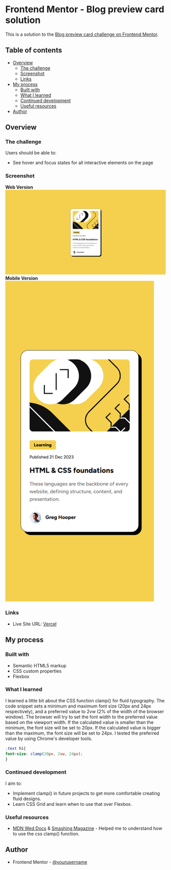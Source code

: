 # Frontend Mentor - Blog preview card solution

This is a solution to the [Blog preview card challenge on Frontend Mentor](https://www.frontendmentor.io/challenges/blog-preview-card-ckPaj01IcS).

## Table of contents

- [Overview](#overview)
  - [The challenge](#the-challenge)
  - [Screenshot](#screenshot)
  - [Links](#links)
- [My process](#my-process)
  - [Built with](#built-with)
  - [What I learned](#what-i-learned)
  - [Continued development](#continued-development)
  - [Useful resources](#useful-resources)
- [Author](#author)


## Overview

### The challenge

Users should be able to:

- See hover and focus states for all interactive elements on the page

### Screenshot

**Web Version** ![](./assets/images/Screenshot%202025-01-15%20123304.png)
**Mobile Version** ![](./assets/images/Screenshot%202025-01-15%20123904_mobile.png)


### Links

- Live Site URL: [Vercel](https://blog-preview-card-6fnss7gcp-user2830581s-projects.vercel.app/)

## My process

### Built with

- Semantic HTML5 markup
- CSS custom properties
- Flexbox


### What I learned

I learned a little bit about the CSS function clamp() for fluid typography. The code snippet sets a minimum and maximum font size (20px and 24px respectively), and a preferred value to 2vw (2% of the width of the browser window). The browser will try to set the font width to the preferred value based on the viewport width. If the calculated value is smaller than the minimum, the font size will be set to 20px. If the calculated value is bigger than the maximum, the font size will be set to 24px. I tested the preferred value by using Chrome's developer tools.

```css
.text h1{
font-size: clamp(20px, 2vw, 24px);
}
```


### Continued development

I aim to:
- Implement clamp() in future projects to get more comfortable creating fluid designs.
- Learn CSS Grid and learn when to use that over Flexbox.


### Useful resources

- [MDN Wed Docs](https://developer.mozilla.org/en-US/docs/Web/CSS/clamp) & [Smashing Magazine](https://www.smashingmagazine.com/2022/01/modern-fluid-typography-css-clamp/) - Helped me to understand how to use the css clamp() function. 


## Author

- Frontend Mentor - [@yourusername](https://www.frontendmentor.io/profile/user2830581)